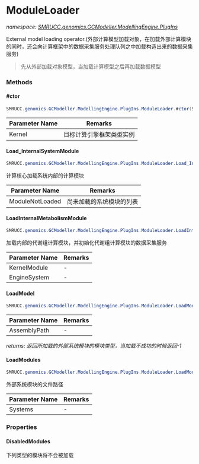 ﻿# ModuleLoader
_namespace: [SMRUCC.genomics.GCModeller.ModellingEngine.PlugIns](./index.md)_

External model loading operator.(外部计算模型加载对象，在加载外部计算模块的同时，还会向计算框架中的数据采集服务处理队列之中加载构造出来的数据采集服务)

> 先从外部加载对象模型，当加载计算模型之后再加载数据模型


### Methods

#### #ctor
```csharp
SMRUCC.genomics.GCModeller.ModellingEngine.PlugIns.ModuleLoader.#ctor(SMRUCC.genomics.GCModeller.ModellingEngine.EngineSystem.Engine.GCModeller)
```


|Parameter Name|Remarks|
|--------------|-------|
|Kernel|目标计算引擎框架类型实例|


#### Load_InternalSystemModule
```csharp
SMRUCC.genomics.GCModeller.ModellingEngine.PlugIns.ModuleLoader.Load_InternalSystemModule(System.Collections.Generic.List{SMRUCC.genomics.GCModeller.ModellingEngine.PlugIns.ISystemFrameworkEntry.Types})
```
计算核心加载系统内部的计算模块

|Parameter Name|Remarks|
|--------------|-------|
|ModuleNotLoaded|尚未加载的系统模块的列表|


#### LoadInternalMetabolismModule
```csharp
SMRUCC.genomics.GCModeller.ModellingEngine.PlugIns.ModuleLoader.LoadInternalMetabolismModule(SMRUCC.genomics.GCModeller.ModellingEngine.EngineSystem.ObjectModels.SubSystem.CellSystem,SMRUCC.genomics.GCModeller.ModellingEngine.EngineSystem.Engine.GCModeller)
```
加载内部的代谢组计算模块，并初始化代谢组计算模块的数据采集服务

|Parameter Name|Remarks|
|--------------|-------|
|KernelModule|-|
|EngineSystem|-|


#### LoadModel
```csharp
SMRUCC.genomics.GCModeller.ModellingEngine.PlugIns.ModuleLoader.LoadModel(System.String)
```


|Parameter Name|Remarks|
|--------------|-------|
|AssemblyPath|-|


_returns: 返回所加载的外部系统模块的模块类型，当加载不成功的时候返回-1_

#### LoadModules
```csharp
SMRUCC.genomics.GCModeller.ModellingEngine.PlugIns.ModuleLoader.LoadModules(System.String[])
```
外部系统模块的文件路径

|Parameter Name|Remarks|
|--------------|-------|
|Systems|-|



### Properties

#### DisabledModules
下列类型的模块将不会被加载
